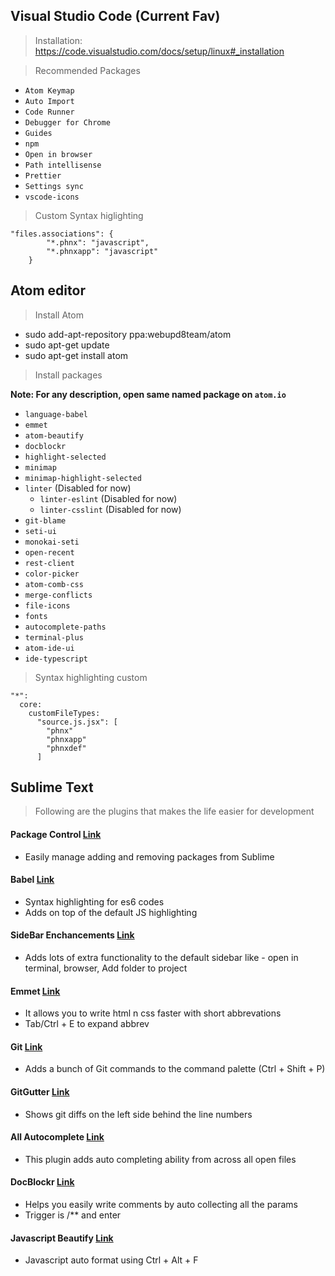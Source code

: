 ## Visual Studio Code (Current Fav)

> Installation: https://code.visualstudio.com/docs/setup/linux#_installation

> Recommended Packages

* `Atom Keymap`
* `Auto Import`
* `Code Runner`
* `Debugger for Chrome`
* `Guides`
* `npm`
* `Open in browser`
* `Path intellisense`
* `Prettier`
* `Settings sync`
* `vscode-icons`

> Custom Syntax higlighting

```
"files.associations": {
        "*.phnx": "javascript",
        "*.phnxapp": "javascript"
    }
```

## Atom editor

> Install Atom

* sudo add-apt-repository ppa:webupd8team/atom
* sudo apt-get update
* sudo apt-get install atom

> Install packages

**Note: For any description, open same named package on `atom.io`**

* `language-babel`
* `emmet`
* `atom-beautify`
* `docblockr`
* `highlight-selected`
* `minimap`
* `minimap-highlight-selected`
* `linter` (Disabled for now)
  * `linter-eslint` (Disabled for now)
  * `linter-csslint` (Disabled for now)
* `git-blame`
* `seti-ui`
* `monokai-seti`
* `open-recent`
* `rest-client`
* `color-picker`
* `atom-comb-css`
* `merge-conflicts`
* `file-icons`
* `fonts`
* `autocomplete-paths`
* `terminal-plus`
* `atom-ide-ui`
* `ide-typescript`

> Syntax highlighting custom

```
"*":
  core:
    customFileTypes:
      "source.js.jsx": [
        "phnx"
        "phnxapp"
        "phnxdef"
      ]
```

## Sublime Text

> Following are the plugins that makes the life easier for development

#### Package Control [Link](https://sublime.wbond.net/installation)

* Easily manage adding and removing packages from Sublime

#### Babel [Link](https://github.com/babel/babel-sublime)

* Syntax highlighting for es6 codes
* Adds on top of the default JS highlighting

#### SideBar Enchancements [Link](https://github.com/titoBouzout/SideBarEnhancements/tree/st3)

* Adds lots of extra functionality to the default sidebar like - open in terminal, browser, Add folder to project

#### Emmet [Link](http://emmet.io/)

* It allows you to write html n css faster with short abbrevations
* Tab/Ctrl + E to expand abbrev

#### Git [Link](https://github.com/kemayo/sublime-text-git)

* Adds a bunch of Git commands to the command palette (Ctrl + Shift + P)

#### GitGutter [Link](https://github.com/jisaacks/GitGutter)

* Shows git diffs on the left side behind the line numbers

#### All Autocomplete [Link](https://github.com/alienhard/SublimeAllAutocomplete)

* This plugin adds auto completing ability from across all open files

#### DocBlockr [Link](https://github.com/spadgos/sublime-jsdocs)

* Helps you easily write comments by auto collecting all the params
* Trigger is /\*\* and enter

#### Javascript Beautify [Link]()

* Javascript auto format using Ctrl + Alt + F
